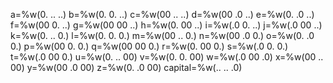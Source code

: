 a=%w(0. .. ..)
b=%w(0. 0. ..)
c=%w(00 .. ..)
d=%w(00 .0 ..)
e=%w(0. .0 ..)
f=%w(00 0. ..)
g=%w(00 00 ..)
h=%w(0. 00 ..)
i=%w(.0 0. ..)
j=%w(.0 00 ..)
k=%w(0. .. 0.)
l=%w(0. 0. 0.)
m=%w(00 .. 0.)
n=%w(00 .0 0.)
o=%w(0. .0 0.)
p=%w(00 0. 0.)
q=%w(00 00 0.)
r=%w(0. 00 0.)
s=%w(.0 0. 0.)
t=%w(.0 00 0.)
u=%w(0. .. 00)
v=%w(0. 0. 00)
w=%w(.0 00 .0)
x=%w(00 .. 00)
y=%w(00 .0 00)
z=%w(0. .0 00)
capital=%w(.. .. .0)
